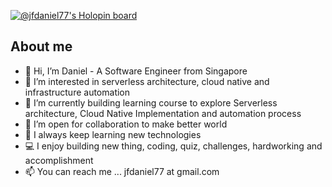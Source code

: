 [![@jfdaniel77's Holopin board](https://holopin.io/api/user/board?user=jfdaniel77)](https://holopin.io/@jfdaniel77)

<h2>About me</h2>

- 👋 Hi, I’m Daniel - A Software Engineer from Singapore
- 👀 I’m interested in serverless architecture, cloud native and infrastructure automation
- 🌱 I’m currently building learning course to explore Serverless architecture, Cloud Native Implementation and automation process
- 💞️ I’m open for collaboration to make better world
- :open_book: I always keep learning new technologies
- :computer: I enjoy building new thing, coding, quiz, challenges, hardworking and accomplishment
- 📫 You can reach me ... jfdaniel77 at gmail.com

<!---
jfdaniel77/jfdaniel77 is a ✨ special ✨ repository because its `README.md` (this file) appears on your GitHub profile.
You can click the Preview link to take a look at your changes.
--->
